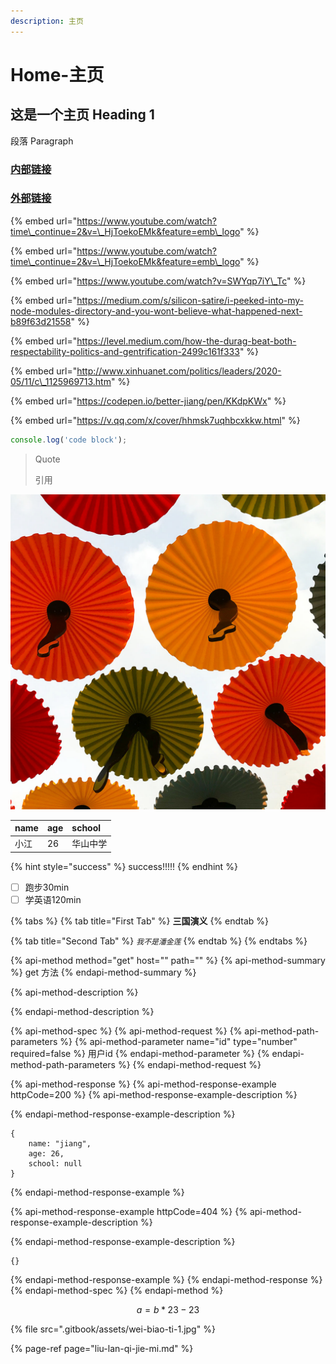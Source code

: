 ```yaml
---
description: 主页
---
```


# Home-主页

## 这是一个主页  Heading 1

段落  Paragraph  

### [内部链接](liu-lan-qi-jie-mi.md#jie-xi-dom-shu-gou-jian)

### [外部链接](https://github.com/Better-Jiang)

{% embed url="https://www.youtube.com/watch?time\_continue=2&v=\_HjToekoEMk&feature=emb\_logo" %}

{% embed url="https://www.youtube.com/watch?time\_continue=2&v=\_HjToekoEMk&feature=emb\_logo" %}

{% embed url="https://www.youtube.com/watch?v=SWYqp7iY\_Tc" %}

{% embed url="https://medium.com/s/silicon-satire/i-peeked-into-my-node-modules-directory-and-you-wont-believe-what-happened-next-b89f63d21558" %}

{% embed url="https://level.medium.com/how-the-durag-beat-both-respectability-politics-and-gentrification-2499c161f333" %}

{% embed url="http://www.xinhuanet.com/politics/leaders/2020-05/11/c\_1125969713.htm" %}

{% embed url="https://codepen.io/better-jiang/pen/KKdpKWx" %}

{% embed url="https://v.qq.com/x/cover/hhmsk7uqhbcxkkw.html" %}







```javascript
console.log('code block');
```

> Quote
>
> 引用

![&#x56FE;&#x7247;&#x6807;&#x9898;](.gitbook/assets/wei-biao-ti-1.jpg)

| name | age | school |
| :--- | :--- | :--- |
| 小江 | 26 | 华山中学 |

{% hint style="success" %}
success!!!!!
{% endhint %}

* [ ] 跑步30min
* [ ] 学英语120min

{% tabs %}
{% tab title="First Tab" %}
**三国演义**
{% endtab %}

{% tab title="Second Tab" %}
_`我不是潘金莲`_
{% endtab %}
{% endtabs %}

{% api-method method="get" host="" path="" %}
{% api-method-summary %}
 get 方法
{% endapi-method-summary %}

{% api-method-description %}

{% endapi-method-description %}

{% api-method-spec %}
{% api-method-request %}
{% api-method-path-parameters %}
{% api-method-parameter name="id" type="number" required=false %}
用户id
{% endapi-method-parameter %}
{% endapi-method-path-parameters %}
{% endapi-method-request %}

{% api-method-response %}
{% api-method-response-example httpCode=200 %}
{% api-method-response-example-description %}

{% endapi-method-response-example-description %}

```
{
    name: "jiang",
    age: 26,
    school: null
}
```
{% endapi-method-response-example %}

{% api-method-response-example httpCode=404 %}
{% api-method-response-example-description %}

{% endapi-method-response-example-description %}

```
{}
```
{% endapi-method-response-example %}
{% endapi-method-response %}
{% endapi-method-spec %}
{% endapi-method %}

$$
a = b*23-23
$$

{% file src=".gitbook/assets/wei-biao-ti-1.jpg" %}

{% page-ref page="liu-lan-qi-jie-mi.md" %}



